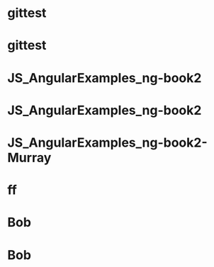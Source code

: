 # gittest
# gittest
# JS_AngularExamples_ng-book2
# JS_AngularExamples_ng-book2
# JS_AngularExamples_ng-book2-Murray
# ff
# Bob
# Bob
